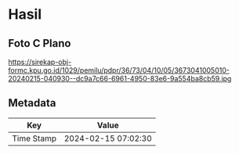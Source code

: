 # Hasil

## Foto C Plano

https://sirekap-obj-formc.kpu.go.id/1029/pemilu/pdpr/36/73/04/10/05/3673041005010-20240215-040930--dc9a7c66-6961-4950-83e6-9a554ba8cb59.jpg


## Metadata

| Key        | Value               |
| ---------- | ------------------- |
| Time Stamp | 2024-02-15 07:02:30 |



